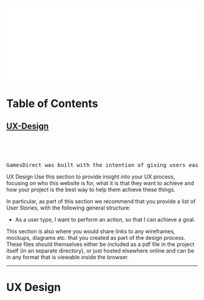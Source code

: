 &nbsp;&nbsp;&nbsp;&nbsp;&nbsp;&nbsp;&nbsp;&nbsp;&nbsp;&nbsp;&nbsp;&nbsp;&nbsp;![Logo](assets/images/logo.png) 
# Table of Contents
## [UX-Design](#UX-Design)
<br><br><br>

<pre>GamesDirect was built with the intention of giving users easy to use access on the top rated games in 2020 and featured upcoming games of 2021.</pre>

UX Design
Use this section to provide insight into your UX process, focusing on who this website is for, what it is that they want to achieve and how your project is the best way to help them achieve these things.

In particular, as part of this section we recommend that you provide a list of User Stories, with the following general structure:
- As a user type, I want to perform an action, so that I can achieve a goal.

This section is also where you would share links to any wireframes, mockups, diagrams etc. that you created as part of the design process. These files should themselves either be included as a pdf file in the project itself (in an separate directory), or just hosted elsewhere online and can be in any format that is viewable inside the browser.

***
# UX Design







